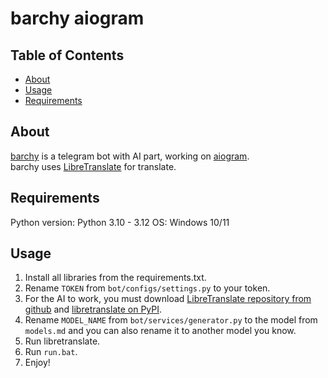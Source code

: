 # barchy aiogram

## Table of Contents

* [About](#about)
* [Usage](#usage)
* [Requirements](#requirements)

## About

[barchy](https://t.me/barchy_bot) is a telegram bot with AI part, working on [aiogram](https://github.com/aiogram/aiogram/). <br/>
barchy uses [LibreTranslate](https://libretranslate.com/) for translate.

## Requirements

Python version: Python 3.10 - 3.12
OS: Windows 10/11

## Usage

1. Install all libraries from the requirements.txt.
2. Rename `TOKEN` from `bot/configs/settings.py` to your token.
3. For the AI to work, you must download [LibreTranslate repository from github](https://github.com/LibreTranslate/LibreTranslate/) and [libretranslate on PyPI](https://pypi.org/project/libretranslate/).
4. Rename `MODEL_NAME` from `bot/services/generator.py` to the model from `models.md` and you can also rename it to another model you know.
5. Run libretranslate.
6. Run `run.bat`.
7. Enjoy!
